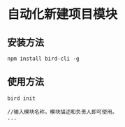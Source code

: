 # 自动化新建项目模块


## 安装方法

```
npm install bird-cli -g
```

## 使用方法

```
bird init

//输入模块名称，模块描述和负责人即可使用。
...

```


